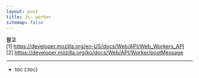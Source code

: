 ```yaml
---
layout: post
title: Js- worker
sitemap: false
---
```


**참고**  
[1] <https://developer.mozilla.org/en-US/docs/Web/API/Web_Workers_API>  
[2] <https://developer.mozilla.org/ko/docs/Web/API/Worker/postMessage>  
* * *  

* toc
{:toc}

